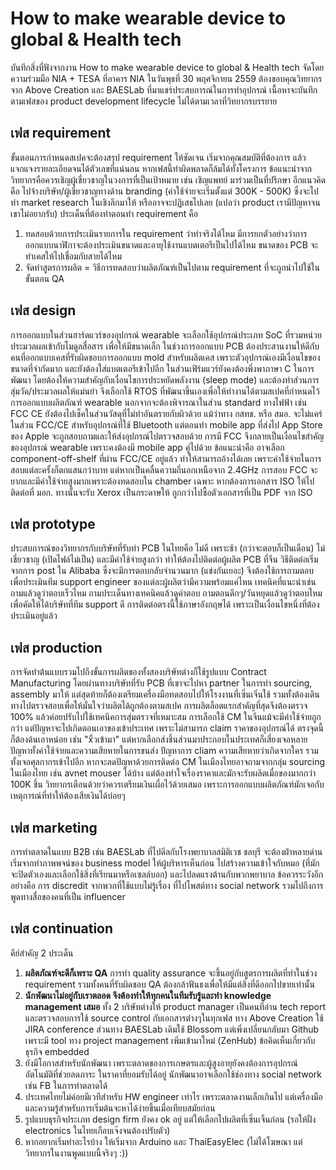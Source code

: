 # How to make wearable device to global & Health tech

บันทึกสิ่งที่ฟังจากงาน How to make wearable device to global & Health tech จัดโดยความร่วมมือ NIA + TESA ที่อาคาร NIA ในวันพุธที่ 30 พฤศจิกายน 2559 ต้องขอบคุณวิทยากรจาก Above Creation และ BAESLab ที่มาแชร์ประสบการณ์ในการทำอุปกรณ์ เนื้อหาจะบันทึกตามเฟสของ product development lifecycle ไม่ได้ตามเวลาที่วิทยากรบรรยาย

## เฟส requirement
ขั้นตอนการกำหนดสเปคจะต้องสรุป requirement ให้ชัดเจน เริ่มจากคุณสมบัติที่ต้องการ แล้วแจกแจงรายละเอียดจนได้ตัวเลขที่แน่นอน หากเฟสนี้ทำผิดพลาดก็ล้มได้ทั้งโครงการ ข้อแนะนำจากวิทยากรคือควรเชิญผู้เชี่ยวชาญในวงการที่เป็นเป้าหมาย เช่น เชิญแพทย์ มาร่วมเป็นที่ปรึกษา อีกแนวคิดคือ ไปจ้างบริษัท/ผู้เชี่ยวชาญทางด้าน branding (ค่าใช้จ่ายจะเริ่มตั้งแต่ 300K - 500K) ซึ่งจะไปทำ market research ในเชิงลึกมาให้ หรืออาจจะปฏิเสธไปเลย (แปลว่า product เรามีปัญหาจนเขาไม่อยากรับ) ประเด็นที่ต้องทำตอนทำ requirement คือ
1. ทดสอบด้วยการประเมินรายการใน requirement ว่าทำจริงได้ไหม มีการยกตัวอย่างว่าการออกแบบนาฬิกาจะต้องประเมินขนาดและอายุใช้งานแบตเตอรีเป็นไปได้ไหม ขนาดของ PCB จะทำเคสให้ไปเชื่อมกับสายได้ไหม
2. จัดทำสูตรการผลิต = วิธีการทดสอบว่าผลิตภัณฑ์เป็นไปตาม requirement ที่จะถูกนำไปใช้ในขั้นตอน QA

## เฟส design
การออกแบบในส่วนฮาร์ดแวร์ของอุปกรณ์ wearable จะเลือกใช้อุปกรณ์ประเภท SoC ที่รวมหน่วยประมวลผลเข้ากับโมดูลสื่อสาร เพื่อให้มีขนาดเล็ก ในช่วงการออกแบบ PCB ต้องประสานงานให้ดีกับคนที่ออกแบบเคสที่รับผิดชอบการออกแบบ mold สำหรับผลิตเคส เพราะตัวอุปกรณ์เองมีเงื่อนไขของขนาดที่จำกัดมาก และยังต้องใส่แบตเตอรีเข้าไปอีก ในส่วนเฟิร์มแวร์ยังคงต้องพึ่งพาภาษา C ในการพัฒนา โดยต้องให้ความสำคัญกับเงื่อนไขการประหยัดพลังงาน (sleep mode) และต้องทำส่วนการสุ่มวัด/ประมวลผลให้แม่นยำ จึงเลือกใช้ RTOS ที่พัฒนาขึ้นเองเพื่อให้ทำงานได้ตามสเปคที่กำหนดไว้ 
การออกแบบผลิตภัณฑ์ wearable นอกจากจะต้องพิจารณาในส่วน standard ทางไฟฟ้า เช่น FCC CE ยังต้องไปเช็คในส่วนวัสดุที่ไม่ทำอันตรายกับผิวด้วย แม้ว่าทาง กสทช. หรือ สมอ. จะไม่แคร์ในส่วน FCC/CE สำหรับอุปกรณ์ที่ใช้ Bluetooth แต่ตอนทำ mobile app ที่ส่งไป App Store ของ Apple จะถูกสอบถามและให้ส่งอุปกรณ์ไปตรวจสอบด้วย การมี FCC จึงกลายเป็นเงื่อนไขสำคัญของอุปกรณ์ wearable เพราะคงต้องมี mobile app คู่ไปด้วย ข้อแนะนำคือ อาจเลือก component-off-shelf ที่ผ่าน FCC/CE อยู่แล้ว ทำให้สามารถอ้างได้เลย เพราะค่าใช้จ่ายในการสอบแต่ละครั้งก็ตกแสนกว่าบาท แต่หากเป็นคลื่นความถี่นอกเหนือจาก 2.4GHz การสอบ FCC จะยากและมีค่าใช้จ่ายสูงมากเพราะต้องทดสอบใน chamber เฉพาะ
หากต้องการเอกสาร ISO ให้ไปติดต่อที่ มอก. ทางนั้นจะรับ Xerox เป็นกระดาษให้ ถูกกว่าไปซื้อตัวเอกสารที่เป็น PDF จาก ISO

## เฟส prototype
ประสบการณ์ของวิทยากรกับบริษัทที่รับทำ PCB ในไทยคือ ไม่ดี เพราะช้า (กว่าจะตอบก็เป็นเดือน) ไม่เชี่ยวชาญ (เปิดไฟล์ไม่เป็น) และมีค่าใช้จ่ายสูงกว่า ทำให้ต้องไปติดต่อผู้ผลิต PCB ที่จีน วิธีติดต่อเริ่มจากการ post ใน Alibaba ซึ่งจะมีการตอบกลับจำนวนมาก (แข่งกันเยอะ) จึงต้องใช้การถามตอบเพื่อประเมินทีม support engineer ของแต่ละผู้ผลิตว่ามีความพร้อมแค่ไหน เทคนิคที่แนะนำเช่น ถามแล้วดูว่าตอบเร็วไหม ถามประเด็นทางเทคนิคแล้วดูคำตอบ ถามตอนดึกๆ/วันหยุดแล้วดูว่าตอบไหม เพื่อคัดให้ได้บริษัทที่ทีม support ดี การติดต่อตรงนี้ใช้ภาษาอังกฤษได้ เพราะเป็นเงื่อนไขหนึ่งที่ต้องประเมินอยู่แล้ว

## เฟส production
การจัดทำต้นแบบรวมไปถึงขั้นการผลิตของทั้งสองบริษัทต่างก็ใช้รูปแบบ Contract Manufacturing โดยผ่านทางบริษัทที่รับ PCB ที่เขาจะไปหา partner ในการทำ sourcing, assembly มาให้ แต่สุดท้ายก็ต้องเตรียมเครื่องมือทดสอบไปให้โรงงานที่เซิ่นเจิ่นใช้ รวมทั้งต้องเดินทางไปตรวจสอบเพื่อให้มั่นใจว่าผลิตได้ถูกต้องตามสเปค การผลิตล็อตแรกสำคัญที่สุดจึงต้องตรวจ 100% แล้วค่อยปรับไปใช้เทคนิคการสุ่มตรวจที่เหมาะสม
การเลือกใช้ CM ในจีนแม้จะมีค่าใช้จ่ายถูกกว่า แต่ปัญหาจะไปเกิดตอนเอาของเข้าประเทศ เพราะไม่สามารถ claim ราคาของอุปกรณ์ได้ ตรงจุดนี้ก็ต้องด้นเอาหน่อย เช่น "xิ้วเข้ามา" แต่หากเลือกส่งชิ้นส่วนมาประกอบในประเทศก็เสี่ยงเจอหลายปัญหาทั้งค่าใช้จ่ายและความเสียหายในการขนส่ง ปัญหาการ cliam ความเสียหายว่าเกิดจากใคร รวมทั้งเจอศุลกากรเข้าไปอีก หากจะลดปัญหาด้วยการติดต่อ CM ในเมืองไทยอาจถามจากกลุ่ม sourcing ในเมืองไทย เช่น avnet mouser ได้บ้าง แต่ต้องทำใจเรื่องราคาและมักจะรับผลิตเมื่อของมากกว่า 100K ชิ้น
วิทยากรเตือนด้วยว่าควรเตรียมเงินเผื่อไว้ด้วยเสมอ เพราะการออกแบบผลิตภัณฑ์มักเจอกับเหตุการณ์ที่ทำให้ต้องเสียเงินได้บ่อยๆ

## เฟส marketing 
การทำตลาดในแบบ B2B เช่น BAESLab ที่ไปดีลกับโรงพยาบาลสมิติเวช ชลบุรี จะต้องฝ่าหลายด่าน เริ่มจากทำภาพพจน์ของ business model ให้ผู้บริหารเห็นก่อน ไปสร้างความเข้าใจกับหมอ (ที่มักจะปิดตัวเองและเลือกใช้สิ่งที่เรียนมาหรือเซลล์บอก) และไปลดแรงต้านกับพวกพยาบาล 
ข้อควรระวังอีกอย่างคือ การ discredit จากพวกที่ใช้แบบไม่รู้เรื่อง ที่ไปโพสต์ทาง social network รวมไปถึงการพูดทางสื่อของคนที่เป็น influencer

## เฟส continuation
คีย์สำคัญ 2 ประเด็น
1. **ผลิตภัณฑ์จะดีก็เพราะ QA** การทำ quality assurance จะขึ้นอยู่กับสูตรการผลิตที่ทำในช่วง requirement รวมทั้งคนที่รับผิดชอบ QA ต้องกล้าฟันธงเพื่อให้มีแต่สิ่งที่ดีออกไปขายเท่านั้น
2. **นักพัฒนาไม่อยู่กับเราตลอด จึงต้องทำให้ทุกคนในทีมรับรู้และทำ knowledge management เสมอ** ทั้ง 2 บริษัทต่างให้ product manager เป็นคนที่อ่าน tech report และตรวจสอบการใช้ source control กับเอกสารต่างๆในทุกเฟส ทาง Above Creation ใช้ JIRA conference ส่วนทาง BAESLab เดิมใช้ Blossom แต่เพิ่งเปลี่ยนกลับมา Github เพราะมี tool ทาง project management เพิ่มเข้ามาใหม่ (ZenHub)
ข้อคิดเห็นเกี่ยวกับธุรกิจ embedded
1. ยังมีโอกาสสำหรับนักพัฒนา เพราะตลาดของการเกษตรและผู้สูงอายุยังคงต้องการอุปกรณ์อัตโนมัติที่ช่วยลดภาระ ในราคาที่ยอมรับได้อยู่ นักพัฒนาอาจเลือกใช้ช่องทาง social network เช่น FB ในการทำตลาดได้
2. ประเทศไทยไม่ค่อยมีเวทีสำหรับ HW engineer เท่าไร เพราะตลาดงานเล็กเกินไป แต่เครื่องมือและความรู้สำหรับการเริ่มต้นจะหาได้ง่ายขึ้นเมื่อเทียบสมัยก่อน
3. รูปแบบธุรกิจประเภท design firm ยังคง ok อยู่ แต่ให้เลือกไปผลิตที่เซิ่นเจิ้นก่อน (รอให้ฝั่ง electronics ในไทยเกือบเจ๊งจนต้องปรับตัว) 
4. หากอยากเริ่มทำอะไรบ้าง ให้เริ่มจาก Arduino และ ThaiEasyElec (ไม่ได้โฆษณา แต่วิทยากรในงานพูดแบบนี้จริงๆ  :))
